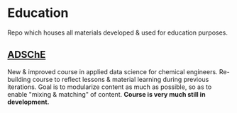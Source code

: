 # Education
Repo which houses all materials developed & used for education purposes. 


## [ADSChE](https://github.com/curtispmartin/Education/tree/master/ADSChE)
New & improved course in applied data science for chemical engineers.
Re-building course to reflect lessons & material learning during previous iterations. 
Goal is to modularize content as much as possible, so as to enable "mixing & matching" of content. 
**Course is very much still in development.**